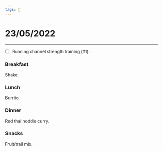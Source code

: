 ```yaml
---
tags: 📆
---
```


# 23/05/2022
---

- [ ] Running channel strength training (#1).


### Breakfast

Shake.


### Lunch

Burrito


### Dinner

Red thai noddle curry.


### Snacks

Fruit/trail mix.